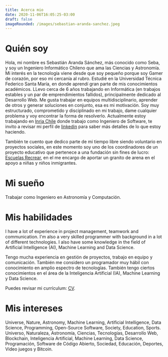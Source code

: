 ```yaml
---
title: Acerca mio
date: 2020-11-06T16:05:25-03:00
draft: false
imageRounded: /images/sebastian-aranda-sanchez.jpeg
---
```


# Quién soy

Hola, mi nombre es Sebastián Aranda Sánchez, más conocido como Seba, y soy un Ingeniero Informático Chileno que ama las Ciencias y Astronomía. Mi interés en la tecnología viene desde que soy pequeño porque soy Gamer de corazón, por eso mi cercanía al rubro. Estudié en la Universidad Técnica Federico Santa María, en donde aprendí gran parte de mis conocimientos académicos. LLevo cerca de 6 años trabajando en Informática (en trabajos estables y un par de emprendimientos fallidos), principalmente dedicado al Desarrollo Web. Me gusta trabajar en equipos multidisciplinario, aprender de otros y generar soluciones en conjunto, esa es mi motivación. Soy muy estructurado, comprometido y disciplinado en mi trabajo, dame cualquier problema y voy encontrar la forma de resolverlo. Actualmente estoy trabajando en [Inria Chile](https://inria.cl/es) donde trabajo como Ingeniero de Software, te invito a revisar mi perfil de [linkedin](https://www.linkedin.com/in/seba-aranda/) para saber más detalles de lo que estoy haciendo.

También te cuento que dedico parte de mi tiempo libre siendo voluntario en proyectos sociales, en este momento soy uno de los coordinadores de un proyecto educativo que pertenece a una fundación sin fines de lucro: [Escuelas Recrear](https://www.escuelasrecrear.cl/), en el me encargo de aportar un granito de arena en el apoyo a niñas y niños inmigrantes.

# Mi sueño

Trabajar como Ingeniero en Astronomía y Computación.

# Mis habilidades

I have a lot of experience in project management, teamwork and communication. I'm also a very skilled programmer with background in a lot of different technologies. I also have some knowledge in the field of Artificial Intelligence (AI), Machine Learning and Data Science.

Tengo mucha experiencia en gestión de proyectos, trabajo en equipo y comunicación. También me considero un programador muy hábil con conocimiento en amplio espectro de tecnologías. También tengo ciertos conocimientos en el área de la Inteligencia Artificial (IA), Machine Learning y Data Science.

Puedes revisar mi currículum: [CV](/cv__spanish_.pdf).

# Mis intereses

Universe, Nature, Astronomy, Machine Learning, Artificial Intelligence, Data Science, Programming, Open-Source Software, Society, Education, Sports. 
Universo, Naturaleza, Astronomía, Ciencias, Tecnologías, Desarrollo Web, Blockchain, Inteligencia Artificial, Machine Learning, Data Science, Programación, Software de Código Abierto, Sociedad, Educación, Deportes, Video juegos y Bitcoin.